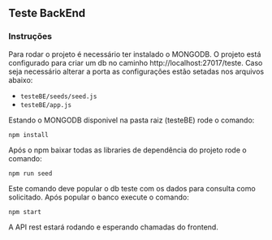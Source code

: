## Teste BackEnd


### Instruções

Para rodar o projeto é necessário ter instalado o MONGODB. O projeto está configurado para criar um db no caminho 
http://localhost:27017/teste. Caso seja necessário alterar a porta as configurações estão setadas nos arquivos abaixo:

* `testeBE/seeds/seed.js`
* `testeBE/app.js`

Estando o MONGODB disponivel na pasta raiz (testeBE) rode o comando:

```
npm install
```

Após o npm baixar todas as libraries de dependência do projeto rode o comando:


```
npm run seed
```

Este comando deve popular o db teste com os dados para consulta como solicitado. Após popular o banco execute o comando: 

```
npm start
```

A API rest estará rodando e esperando chamadas do frontend.

